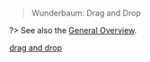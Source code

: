 > Wunderbaum: Drag and Drop

?> See also the [General Overview](/tutorial/overview.md).

[drag and drop](https://developer.mozilla.org/en-US/docs/Web/API/HTML_Drag_and_Drop_API)

